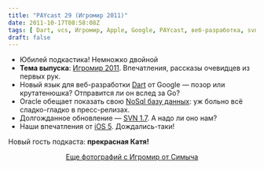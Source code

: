 ```yaml
---
title: "PAYcast 29 (Игромир 2011)"
date: 2011-10-17T08:58:08Z
tags: [ Dart, vcs, Игромир, Apple, Google, PAYcast, веб-разработка, svn, юбилей, iOS, NoSql, Oracle ]
draft: false
---
```

<ul>
<li>Юбилей подкастика! Немножко двойной</li>
<li><strong>Тема выпуска</strong>: <a href="http://www.playground.ru/articles/34524/" target="_blank">Игромир 2011</a>. Впечатления, рассказы очевидцев из первых рук.</li>
<li>Новый язык для веб-разработки <a href="http://www.dartlang.org/docs/technical-overview/index.html" target="_blank">Dart</a> от Google &#8212; позор или крутатенюшка? Отправится ли он вслед за Go?</li>
<li>Oracle обещает показать свою <a href="http://habrahabr.ru/blogs/nosql/129712/" target="_blank">NoSql базу данных</a>: уж больно всё сладко-гладко в пресс-релизах.</li>
<li>Долгожданное обновление &#8212; <a href="http://subversion.apache.org/docs/release-notes/1.7.html" target="_blank">SVN 1.7</a>. А надо ли оно нам?</li>
<li>Наши впечатления от <a href="http://www.apple.com/ios/" target="_blank">iOS 5</a>. Дождались-таки!</li>
</ul>
<div>Новый гость подкаста: <strong>прекрасная Катя!</strong></div>
<p><center><img src="http://paycast.ru/posts_images/PAYcast29_igromir.jpg" alt="" /><br /><a href="http://www.flickr.com/photos/actinglikecrazy/sets/72157627728695833/" target="_blank">Еще фотографий с Игромир от Симыча</a></center></p>

     